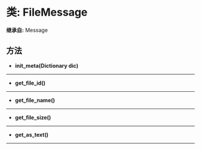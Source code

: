 # 类: FileMessage  
  
**继承自:** Message  
  
## 方法 
  
- **init_meta(Dictionary dic)**  
  
---  
  
- **get_file_id()**  
  
---  
  
- **get_file_name()**  
  
---  
  
- **get_file_size()**  
  
---  
  
- **get_as_text()**  
  
---  
  

